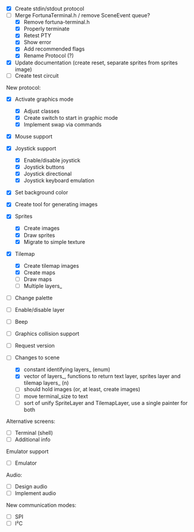 - [x] Create stdin/stdout protocol
- [ ] Merge FortunaTerminal.h / remove SceneEvent queue?
  - [x] Remove fortuna-terminal.h
  - [x] Properly terminate
  - [x] Retest PTY
  - [x] Show error
  - [x] Add recommended flags
  - [x] Rename Protocol (?)
- [x] Update documentation (create reset, separate sprites from sprites image)
- [ ] Create test circuit

New protocol:
  - [x] Activate graphics mode
    - [x] Adjust classes
    - [x] Create switch to start in graphic mode
    - [x] Implement swap via commands
  - [x] Mouse support
  - [x] Joystick support
    - [x] Enable/disable joystick
    - [x] Joystick buttons
    - [x] Joystick directional
    - [x] Joystick keyboard emulation
  - [x] Set background color
  - [x] Create tool for generating images
  - [x] Sprites
    - [x] Create images
    - [x] Draw sprites
    - [x] Migrate to simple texture
  - [x] Tilemap
    - [x] Create tilemap images
    - [x] Create maps
    - [ ] Draw maps
    - [ ] Multiple layers_
  - [ ] Change palette
  - [ ] Enable/disable layer
  - [ ] Beep
  - [ ] Graphics collision support
  - [ ] Request version

- [ ] Changes to scene
  - [x] constant identifying layers_ (enum)
  - [x] vector of layers_, functions to return text layer, sprites layer and tilemap layers_ (n)
  - [ ] should hold images (or, at least, create images)
  - [ ] move terminal_size to text
  - [ ] sort of unify SpriteLayer and TilemapLayer, use a single painter for both

Alternative screens:
  - [ ] Terminal (shell)
  - [ ] Additional info

Emulator support
  - [ ] Emulator

Audio:
  - [ ] Design audio
  - [ ] Implement audio

New communication modes:
  - [ ] SPI
  - [ ] I²C